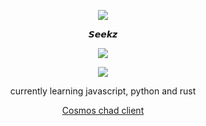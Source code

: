 <p align="center">  
<img src="https://media.tenor.com/images/7221874930fd82c2351d81694f881f78/tenor.gif">
</p>
<p align="center">
    𝙎𝙚𝙚𝙠𝙯
<p align="center">  
<img src="https://komarev.com/ghpvc/?username=S33kz&color=grey">
</p>
    <p align="center">
  <img src="https://discord.c99.nl/widget/theme-4/746326780884942849.png" />
</p>
<p align="center">
currently learning javascript, python and rust
<p align="center">
    <a href="https://discord.gg/7k8nAPymHc">Cosmos chad client</a>

